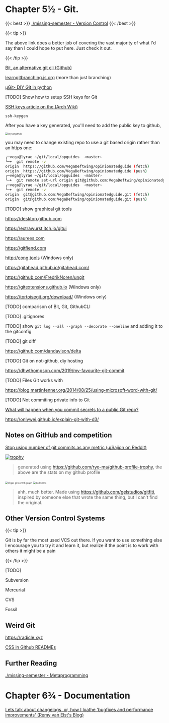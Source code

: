 # Chapter 5½ - Git.

{{< best >}} [./missing-semester - Version Control](https://missing.csail.mit.edu/2020/version-control/) {{< /best >}}

{{< tip >}}

The above link does a better job of covering the vast majority of what I'd say than I could hope to put here. Just check it out.

{{< /tip >}}

[Bit, an alternative git cli (Github)](https://github.com/chriswalz/bit)

[learngitbranching.js.org](https://learngitbranching.js.org) (more than just branching)

[μGit- DIY Git in python](https://www.leshenko.net/p/ugit/)

[TODO] Show how to setup SSH keys for Git

[SSH keys article on the (Arch Wiki)](https://wiki.archlinux.org/index.php/SSH_keys)

`ssh-keygen` 

After you have a key generated, you'll need to add the public key to github,

<img src="/gitkeys.png" alt="keysongithub" style="zoom:50%;" />

you may need to change existing repo to use a git based origin rather than an https one:

```bash
╭─vega@lyrae ~/git/local/opguides  ‹master› 
╰─➤  git remote -v
origin	https://github.com/VegaDeftwing/opinionatedguide (fetch)
origin	https://github.com/VegaDeftwing/opinionatedguide (push)
╭─vega@lyrae ~/git/local/opguides  ‹master› 
╰─➤  git remote set-url origin git@github.com:VegaDeftwing/opinionatedguide.git
╭─vega@lyrae ~/git/local/opguides  ‹master› 
╰─➤  git remote -v
origin	git@github.com:VegaDeftwing/opinionatedguide.git (fetch)
origin	git@github.com:VegaDeftwing/opinionatedguide.git (push)
```

[TODO] show graphical git tools

https://desktop.github.com

https://extrawurst.itch.io/gitui

https://aurees.com

https://gitfiend.com

http://cong.tools (Windows only)

https://gitahead.github.io/gitahead.com/

https://github.com/FredrikNoren/ungit

https://gitextensions.github.io (Windows only)

https://tortoisegit.org/download/ (Windows only)

[TODO] comparison of Bit, Git, GithubCLI

[TODO] .gitignores

[TODO] show `git log --all --graph --decorate --oneline` and adding it to the gitconfig

[TODO] git diff

https://github.com/dandavison/delta

[TODO] Git on not-github, diy hosting

https://dhwthompson.com/2019/my-favourite-git-commit

[TODO] Files Git works with

https://blog.martinfenner.org/2014/08/25/using-microsoft-word-with-git/

[TODO] Not commiting private info to Git

[What will happen when you commit secrets to a public Git repo? ](https://tinysubversions.com/spooler/?url=https://twitter.com/andrzejdyjak/status/1324360914812940293)



https://onlywei.github.io/explain-git-with-d3/

## Notes on GitHub and competition

[Stop using number of git commits as any metric (u/Sajjon on Reddit)](https://www.reddit.com/r/CryptoCurrency/comments/cub9c2/stop_using_number_of_git_commits_as_any_metric/)

[![trophy](https://github-profile-trophy.vercel.app/?username=vegadeftwing)](https://github.com/ryo-ma/github-profile-trophy)

> generated using https://github.com/ryo-ma/github-profile-trophy, the above are the stats on my github profile

<img src="/gitcontrib.png" alt="Vegas git contrib graph" style="zoom:50%;" />

<img src="/badmetric.png" alt="badmetric" style="zoom:50%;" />

> ahh, much better. Made using https://github.com/gelstudios/gitfiti, inspired by someone else that wrote the same thing, but I can't find the original.

## Other Version Control Systems

{{< tip >}}

Git is by far the most used VCS out there. If you want to use something else I encourage you to try it and learn it, but realize if the point is to work with others it might be a pain

{{< /tip >}}

[TODO]

Subversion

Mercurial

CVS

Fossil

## Weird Git

https://radicle.xyz 

[CSS in Github READMEs](https://github.com/sindresorhus/css-in-readme-like-wat)

## Further Reading

[./missing-semester - Metaprogramming](https://missing.csail.mit.edu/2020/metaprogramming/)

# Chapter 6¾ - Documentation

[Lets talk about changelogs, or, how I loathe 'bugfixes and performance improvements' (Remy van Elst's Blog)](https://raymii.org/s/blog/Rant_Lets_talk_about_changelogs.html)